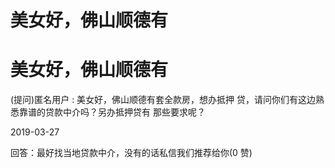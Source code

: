 # 美女好，佛山顺德有

# 美女好，佛山顺德有

(提问)匿名用户 : 美女好，佛山顺德有套全款房，想办抵押 贷，请问你们有这边熟悉靠谱的贷款中介吗？另办抵押贷有 那些要求呢？

2019-03-27

回答：最好找当地贷款中介，没有的话私信我们推荐给你(0 赞)
